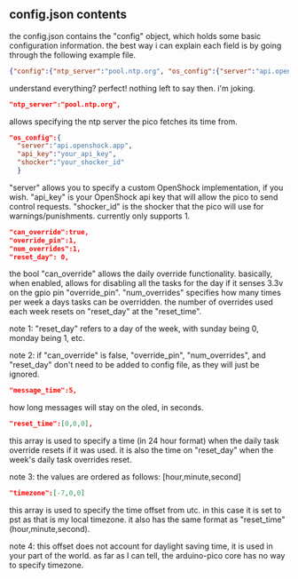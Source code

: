 ## **config.json contents**

the config.json contains the "config" object, which holds some basic configuration information. the best way i can explain each field is by going through the following example file.


```Json
{"config":{"ntp_server":"pool.ntp.org", "os_config":{"server":"api.openshock.app","api_key":"your_api_key","shocker":"your_shocker_id"},"can_override":true,"override_pin":1,"num_overrides":1,"reset_day": 0,"message_time":5,"reset_time":[0,0,0],"timezone":[-7,0,0]}}
```

understand everything? perfect! nothing left to say then. i'm joking.


```Json
"ntp_server":"pool.ntp.org",
```

allows specifying the ntp server the pico fetches its time from.


```Json
"os_config":{
  "server":"api.openshock.app",
  "api_key":"your_api_key",
  "shocker":"your_shocker_id"
  }
```

"server" allows you to specify a custom OpenShock implementation, if you wish. 
"api_key" is your OpenShock api key that will allow the pico to send control requests.
"shocker_id" is the shocker that the pico will use for warnings/punishments. currently only supports 1.


```Json
"can_override":true,
"override_pin":1,
"num_overrides":1,
"reset_day": 0,
```

the bool "can_override" allows the daily override functionality. basically, when enabled, allows for disabling all the tasks for the day if it senses 3.3v on the gpio pin "override_pin". "num_overrides" specifies how many times per week a days tasks can be overridden. the number of overrides used each week resets on "reset_day" at the "reset_time".

note 1: "reset_day" refers to a day of the week, with sunday being 0, monday being 1, etc.

note 2: if "can_override" is false, "override_pin", "num_overrides", and "reset_day" don't need to be added to config file, as they will just be ignored.


```Json
"message_time":5,
```

how long messages will stay on the oled, in seconds.


```Json
"reset_time":[0,0,0],
```

this array is used to specify a time (in 24 hour format) when the daily task override resets if it was used. it is also the time on "reset_day" when the week's daily task overrides reset.

note 3: the values are ordered as follows: [hour,minute,second]


```Json
"timezone":[-7,0,0]
```

this array is used to specify the time offset from utc. in this case it is set to pst as that is my local timezone. it also has the same format as "reset_time" (hour,minute,second).

note 4: this offset does not account for daylight saving time, it is used in your part of the world. as far as I can tell, the arduino-pico core has no way to specify timezone.
